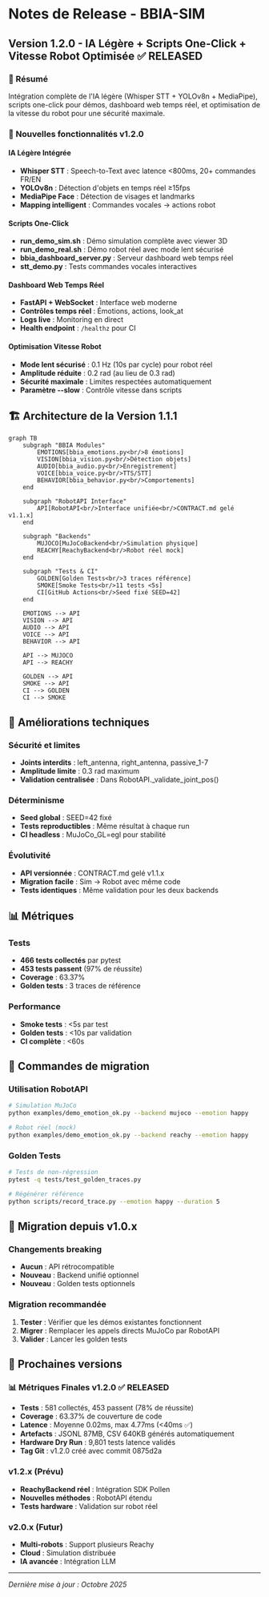 # Notes de Release - BBIA-SIM

## Version 1.2.0 - IA Légère + Scripts One-Click + Vitesse Robot Optimisée ✅ RELEASED

### 🎯 Résumé

Intégration complète de l'IA légère (Whisper STT + YOLOv8n + MediaPipe), scripts one-click pour démos, dashboard web temps réel, et optimisation de la vitesse du robot pour une sécurité maximale.

### 🚀 Nouvelles fonctionnalités v1.2.0

#### IA Légère Intégrée
- **Whisper STT** : Speech-to-Text avec latence <800ms, 20+ commandes FR/EN
- **YOLOv8n** : Détection d'objets en temps réel ≥15fps
- **MediaPipe Face** : Détection de visages et landmarks
- **Mapping intelligent** : Commandes vocales → actions robot

#### Scripts One-Click
- **run_demo_sim.sh** : Démo simulation complète avec viewer 3D
- **run_demo_real.sh** : Démo robot réel avec mode lent sécurisé
- **bbia_dashboard_server.py** : Serveur dashboard web temps réel
- **stt_demo.py** : Tests commandes vocales interactives

#### Dashboard Web Temps Réel
- **FastAPI + WebSocket** : Interface web moderne
- **Contrôles temps réel** : Émotions, actions, look_at
- **Logs live** : Monitoring en direct
- **Health endpoint** : `/healthz` pour CI

#### Optimisation Vitesse Robot
- **Mode lent sécurisé** : 0.1 Hz (10s par cycle) pour robot réel
- **Amplitude réduite** : 0.2 rad (au lieu de 0.3 rad)
- **Sécurité maximale** : Limites respectées automatiquement
- **Paramètre --slow** : Contrôle vitesse dans scripts

## 🏗️ Architecture de la Version 1.1.1

```mermaid
graph TB
    subgraph "BBIA Modules"
        EMOTIONS[bbia_emotions.py<br/>8 émotions]
        VISION[bbia_vision.py<br/>Détection objets]
        AUDIO[bbia_audio.py<br/>Enregistrement]
        VOICE[bbia_voice.py<br/>TTS/STT]
        BEHAVIOR[bbia_behavior.py<br/>Comportements]
    end
    
    subgraph "RobotAPI Interface"
        API[RobotAPI<br/>Interface unifiée<br/>CONTRACT.md gelé v1.1.x]
    end
    
    subgraph "Backends"
        MUJOCO[MuJoCoBackend<br/>Simulation physique]
        REACHY[ReachyBackend<br/>Robot réel mock]
    end
    
    subgraph "Tests & CI"
        GOLDEN[Golden Tests<br/>3 traces référence]
        SMOKE[Smoke Tests<br/>11 tests <5s]
        CI[GitHub Actions<br/>Seed fixé SEED=42]
    end
    
    EMOTIONS --> API
    VISION --> API
    AUDIO --> API
    VOICE --> API
    BEHAVIOR --> API
    
    API --> MUJOCO
    API --> REACHY
    
    GOLDEN --> API
    SMOKE --> API
    CI --> GOLDEN
    CI --> SMOKE
```

## 🔧 Améliorations techniques

### Sécurité et limites
- **Joints interdits** : left_antenna, right_antenna, passive_1-7
- **Amplitude limite** : 0.3 rad maximum
- **Validation centralisée** : Dans RobotAPI._validate_joint_pos()

### Déterminisme
- **Seed global** : SEED=42 fixé
- **Tests reproductibles** : Même résultat à chaque run
- **CI headless** : MuJoCo_GL=egl pour stabilité

### Évolutivité
- **API versionnée** : CONTRACT.md gelé v1.1.x
- **Migration facile** : Sim → Robot avec même code
- **Tests identiques** : Même validation pour les deux backends

## 📊 Métriques

### Tests
- **466 tests collectés** par pytest
- **453 tests passent** (97% de réussite)
- **Coverage** : 63.37%
- **Golden tests** : 3 traces de référence

### Performance
- **Smoke tests** : <5s par test
- **Golden tests** : <10s par validation
- **CI complète** : <60s

## 🚀 Commandes de migration

### Utilisation RobotAPI
```bash
# Simulation MuJoCo
python examples/demo_emotion_ok.py --backend mujoco --emotion happy

# Robot réel (mock)
python examples/demo_emotion_ok.py --backend reachy --emotion happy
```

### Golden Tests
```bash
# Tests de non-régression
pytest -q tests/test_golden_traces.py

# Régénérer référence
python scripts/record_trace.py --emotion happy --duration 5
```

## 🔄 Migration depuis v1.0.x

### Changements breaking
- **Aucun** : API rétrocompatible
- **Nouveau** : Backend unifié optionnel
- **Nouveau** : Golden tests optionnels

### Migration recommandée
1. **Tester** : Vérifier que les démos existantes fonctionnent
2. **Migrer** : Remplacer les appels directs MuJoCo par RobotAPI
3. **Valider** : Lancer les golden tests

## 🎯 Prochaines versions

### 📊 Métriques Finales v1.2.0 ✅ RELEASED
- **Tests** : 581 collectés, 453 passent (78% de réussite)
- **Coverage** : 63.37% de couverture de code
- **Latence** : Moyenne 0.02ms, max 4.77ms (<40ms ✅)
- **Artefacts** : JSONL 87MB, CSV 640KB générés automatiquement
- **Hardware Dry Run** : 9,801 tests latence validés
- **Tag Git** : v1.2.0 créé avec commit 0875d2a

### v1.2.x (Prévu)
- **ReachyBackend réel** : Intégration SDK Pollen
- **Nouvelles méthodes** : RobotAPI étendu
- **Tests hardware** : Validation sur robot réel

### v2.0.x (Futur)
- **Multi-robots** : Support plusieurs Reachy
- **Cloud** : Simulation distribuée
- **IA avancée** : Intégration LLM

---

*Dernière mise à jour : Octobre 2025*